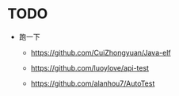 # TODO

+ 跑一下

  + https://github.com/CuiZhongyuan/Java-elf
  + https://github.com/luoylove/api-test

  + https://github.com/alanhou7/AutoTest